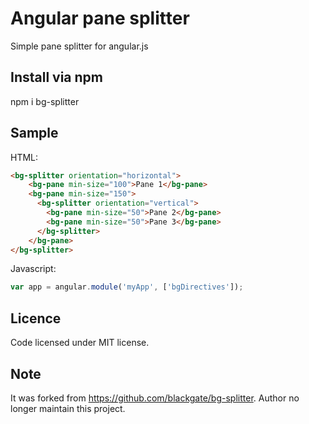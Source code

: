# Angular pane splitter

Simple pane splitter for angular.js 

## Install via npm

npm i bg-splitter

## Sample

HTML:
```html
<bg-splitter orientation="horizontal">
	<bg-pane min-size="100">Pane 1</bg-pane>
	<bg-pane min-size="150">
	  <bg-splitter orientation="vertical">
	    <bg-pane min-size="50">Pane 2</bg-pane>
	    <bg-pane min-size="50">Pane 3</bg-pane>
	  </bg-splitter>
	</bg-pane>
</bg-splitter>
```

Javascript:
```javascript
var app = angular.module('myApp', ['bgDirectives']);
```

## Licence

Code licensed under MIT license.

## Note

It was forked from https://github.com/blackgate/bg-splitter. Author no longer maintain this project.